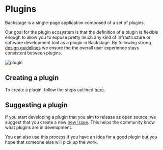 # Plugins

Backstage is a single-page application composed of a set of plugins.

Our goal for the plugin ecosystem is that the definition of a plugin is flexible
enough to allow you to expose pretty much any kind of infrastructure or software
development tool as a plugin in Backstage. By following strong
[design guidelines](https://github.com/spotify/backstage/blob/master/docs/design.md)
we ensure the the overall user experience stays consistent between plugins.

![plugin](../docs/getting-started/my-plugin_screenshot.png)

## Creating a plugin

To create a plugin, follow the steps outlined
[here](https://github.com/spotify/backstage/blob/master/docs/getting-started/create-a-plugin.md).

## Suggesting a plugin

If you start developing a plugin that you aim to release as open source, we
suggest that you create a new
[new Issue](https://github.com/spotify/backstage/issues/new?template=plugin_template.md).
This helps the community know what plugins are in development.

You can also use this process if you have an idea for a good plugin but you hope
that someone else will pick up the work.
